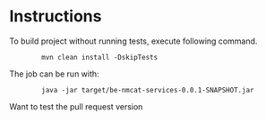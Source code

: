 # Instructions 

To build project without running tests, execute following command.


```shell
		mvn clean install -DskipTests
```

The job can be run with:

```shell
		java -jar target/be-nmcat-services-0.0.1-SNAPSHOT.jar
```

Want to test the pull request version
